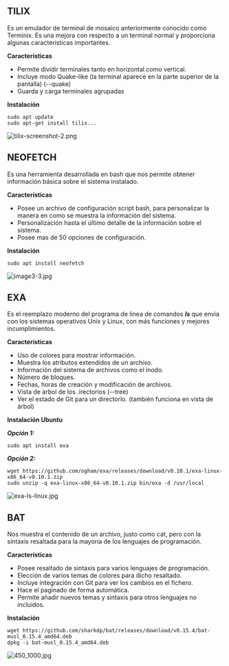 ## **TILIX**
Es un emulador de terminal de mosaico anteriormente conocido como Terminix. Es una mejora con respecto a un terminal normal y proporciona algunas caracteristicas importantes.

**Características**
- Permite dividir terminales tanto en horizontal como vertical.
- Incluye modo Quake-like (la terminal aparece en la parte superior de la pantalla) (--quake)
- Guarda y carga terminales agrupadas

**Instalación**
```
sudo apt update
sudo apt-get install tilix...
```



![tilix-screenshot-2.png](https://blog.desdelinux.net/wp-content/uploads/2019/01/tilix_187.jpg)


## **NEOFETCH**
Es una herramienta desarrollada en bash que nos permite obtener información básica sobre el sistema instalado.

**Características**
- Posee un archivo de configuración script bash, para personalizar la manera en como se muestra la información del sistema.
- Personalización hasta el último detalle de la información sobre el sistema.
- Posee mas de 50 opciones de configuración.

**Instalación**
```
sudo apt install neofetch
```



![image3-3.jpg](https://lh3.googleusercontent.com/-FFmH0HXB7GA/WI-SZ0ATkKI/AAAAAAAA-zc/5-LEC9ExBlckukxfRg5TqVMxday6EQPqgCHM/s818/20170130-0001-Terminal.png)


## **EXA**
Es el reemplazo moderno del programa de linea de comandos ***ls*** que envia con los sistemas operativos Unix y Linux, con más funciones y mejores incumplimientos.

**Características**
- Uso de colores para mostrar información.
- Muestra los atributos extendidos de un archivo.
- Información del sistema de archivos como el inodo.
- Número de bloques.
- Fechas, horas de creación y modificación de archivos.
- Vista de arbol de los .irectorios (--tree)
 - Ver el estado de Git para un directorio. (también funciona en vista de árbol)

**Instalación Ubuntu**

***Opción 1:***
```
sudo apt install exa
```
***Opción 2:***
```
wget https://github.com/ogham/exa/releases/download/v0.10.1/exa-linux-x86_64-v0.10.1.zip
sudo unzip -q exa-linux-x86_64-v0.10.1.zip bin/exa -d /usr/local
```



![exa-ls-linux.jpg](https://www.cyberciti.biz/media/new/cms/2017/08/exa-welcome.jpg)


## **BAT**
Nos muestra el contenido de un archivo, justo como cat, pero con la sintaxis resaltada para la mayoria de los lenguajes de programación.

**Características**
- Posee resaltado de sintaxis para varios lenguajes de programación.
- Elección de varios temas de colores para dicho resaltado.
- Incluye integración con Git para ver los cambios en el fichero.
- Hace el paginado de forma automática.
- Permite añadir nuevos temas y sintaxis para otros lenguajes no incluidos.

**Instalación**
```
wget https://github.com/sharkdp/bat/releases/download/v0.15.4/bat-musl_0.15.4_amd64.deb
dpkg -i bat-musl_0.15.4_amd64.deb
```



![450_1000.jpg](https://i.blogs.es/ffca8c/cat/450_1000.jpg)

